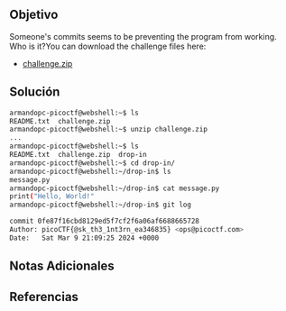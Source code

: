 ## Objetivo
Someone's commits seems to be preventing the program from working. Who is it?You can download the challenge files here:

- [challenge.zip](https://artifacts.picoctf.net/c_titan/74/challenge.zip)
## Solución
```bash
armandopc-picoctf@webshell:~$ ls 
README.txt  challenge.zip
armandopc-picoctf@webshell:~$ unzip challenge.zip
...
armandopc-picoctf@webshell:~$ ls
README.txt  challenge.zip  drop-in
armandopc-picoctf@webshell:~$ cd drop-in/
armandopc-picoctf@webshell:~/drop-in$ ls
message.py
armandopc-picoctf@webshell:~/drop-in$ cat message.py 
print("Hello, World!"
armandopc-picoctf@webshell:~/drop-in$ git log

commit 0fe87f16cbd8129ed5f7cf2f6a06af6688665728
Author: picoCTF{@sk_th3_1nt3rn_ea346835} <ops@picoctf.com>
Date:   Sat Mar 9 21:09:25 2024 +0000
```

## Notas Adicionales
## Referencias